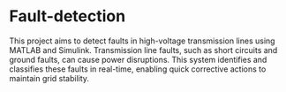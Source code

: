 # Fault-detection
This project aims to detect faults in high-voltage transmission lines using MATLAB and Simulink. Transmission line faults, such as short circuits and ground faults, can cause power disruptions. This system identifies and classifies these faults in real-time, enabling quick corrective actions to maintain grid stability.

